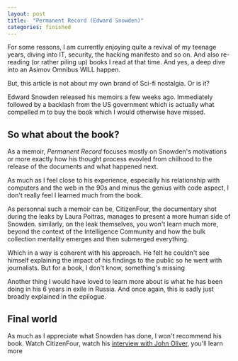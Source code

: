 ```yaml
---
layout: post
title:  "Permanent Record (Edward Snowden)"
categories: finished
---
```


For some reasons, I am currently enjoying quite a revival of my teenage years, diving into IT, security, the hacking manifesto and so on. And also re-reading (or rather piling up) books I read at that time. And yes, a deep dive into an Asimov Omnibus WILL happen.

But, this article is not about my own brand of Sci-fi nostalgia. Or is it?

Edward Snowden released his memoirs a few weeks ago. Immediately followed by a backlash from the US government which is actually what compelled m to buy the book which I would otherwise have missed.

## So what about the book?

As a memoir, *Permanent Record* focuses mostly on Snowden's motivations or more exactly how his thought process evovled from chilhood to the release of the documents and what happened next.

As much as I feel close to his experience, especially his relationship with computers and the web in the 90s and minus the genius with code aspect, I don't really feel I learned much from the book.

As personnal such a memoir can be, CitizenFour, the documentary shot during the leaks by Laura Poitras, manages to present a more human side of Snowden. similarly, on the leak themselves, you won't learn much more, beyond the context of the Intelligence Community and how the bulk collection mentality emerges and then submerged everything.

Which in a way is coherent with his approach. He felt he couldn't see himself explaining the impact of his findings to the public so he went with journalists. But for a book, I don't know, something's missing

Another thing I would have loved to learn more about is what he has been doing in his 6 years in exile in Russia. And once again, this is sadly just broadly explained in the epilogue.

## Final world

As much as I appreciate what Snowden has done, I won't recommend his book. Watch CitizenFour, watch his [interview with John Oliver](https://www.youtube.com/watch?v=XEVlyP4_11M), you'll learn more
